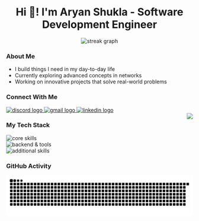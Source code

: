 <h1 align="center">Hi 👋! I'm Aryan Shukla - Software Development Engineer</h1>

<div align="center">
  <img src="https://github-readme-streak-stats.herokuapp.com/?user=Telomelonia&theme=tokyonight&hide_border=true" height="180" alt="streak graph" />
</div>

### About Me
- I build things I need in my day-to-day life
- Currently exploring advanced concepts in networks
- Working on innovative projects that solve real-world problems

### Connect With Me
<div align="left">
  <a href="https://discord.com/telomelonia">
    <img src="https://img.shields.io/static/v1?message=Discord&logo=discord&label=&color=7289DA&logoColor=white&labelColor=&style=for-the-badge" height="35" alt="discord logo" />
  </a>
  <a href="mailto:shuklas2002@gmail.com">
    <img src="https://img.shields.io/static/v1?message=Gmail&logo=gmail&label=&color=D14836&logoColor=white&labelColor=&style=for-the-badge" height="35" alt="gmail logo" />
  </a>
  <a href="https://www.linkedin.com/in/aryan-shukla-695031200/">
    <img src="https://img.shields.io/static/v1?message=LinkedIn&logo=linkedin&label=&color=0077B5&logoColor=white&labelColor=&style=for-the-badge" height="35" alt="linkedin logo" />
  </a>
</div>

<img align="right" height="150" src="https://media.giphy.com/media/v1.Y2lkPTc5MGI3NjExZjBoZjh3MjR4dDhlYWw3OHhueTloaDVvdHJmYzZnNTd5eGZyODNwaSZlcD12MV9pbnRlcm5hbF9naWZfYnlfaWQmY3Q9cw/nwG9pkFr8uBQqyJwWO/giphy.gif" />

### My Tech Stack
<div align="left">
  <img src="https://skillicons.dev/icons?i=js,ts,react,html,css,python,java,cpp" height="40" alt="core skills" /><br>
  <img src="https://skillicons.dev/icons?i=mongodb,mysql,nodejs,spring,docker,graphql,linux,git" height="40" alt="backend & tools" /><br>
  <img src="https://skillicons.dev/icons?i=bootstrap,heroku,ruby,rails,jupyter,apache,tensorflow,tailwind" height="40" alt="additional skills" />
</div>


### GitHub Activity
![Snake animation](https://github.com/Telomelonia/Telomelonia/blob/main/github-snake-dark.svg)
